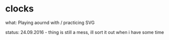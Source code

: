 # clocks

what: 
  Playing aournd with / practicing  SVG

status: 
  24.09.2016 - thing is still a mess, ill sort it out when i have some time
